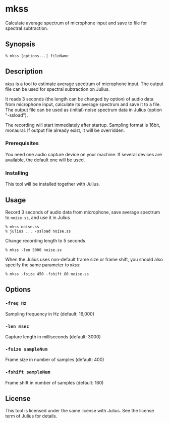 # mkss

Calculate average spectrum of microphone input and save to file for spectral
subtraction.

## Synopsis

```shell
% mkss [options...] fileName
```

## Description

`mkss` is a tool to estimate average spectrum of microphone input.  The output
file can be used for spectral subtraction on Julius.

It reads 3 seconds (the length can be changed by option) of audio data from
microphone input, calculate its average spectrum and save it to a file. The
output file can be used as (initial) noise spectrum data in Julius (option
"-ssload").

The recording will start immediately after startup. Sampling format is 16bit,
monaural. If output file already exist, it will be overridden.

### Prerequisites

You need one audio capture device on your machine.  If several devices are
available, the default one will be used.

### Installing

This tool will be installed together with Julius.

## Usage

Record 3 seconds of audio data from microphone, save average spectrum to
`noise.ss`, and use it in Julius

```shell
% mkss noise.ss
% julius ... -ssload noise.ss
```

Change recording length to 5 seconds

```shell
% mkss -len 5000 noise.ss
```

When the Julius uses non-default frame size or frame shift, you should also
specify the same parameter to `mkss`:

```shell
% mkss -fsize 450 -fshift 80 noise.ss
```

## Options

### `-freq Hz`

Sampling frequency in Hz (default: 16,000)

### `-len msec`

Capture length in milliseconds (default: 3000)

### `-fsize sampleNum`

Frame size in number of samples (default: 400)

### `-fshift sampleNum`

Frame shift in number of samples (default: 160)

## License

This tool is licensed under the same license with Julius.  See the license term
of Julius for details.

